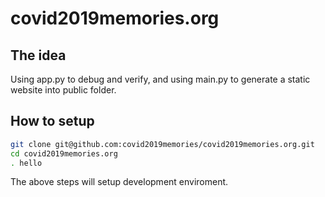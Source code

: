 # covid2019memories.org

## The idea

Using app.py to debug and verify, and using main.py to generate a static website into public folder.


## How to setup

```bash
git clone git@github.com:covid2019memories/covid2019memories.org.git
cd covid2019memories.org
. hello
```

The above steps will setup development enviroment.


